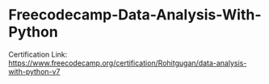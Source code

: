 # Freecodecamp-Data-Analysis-With-Python
Certification Link: https://www.freecodecamp.org/certification/Rohitgugan/data-analysis-with-python-v7
